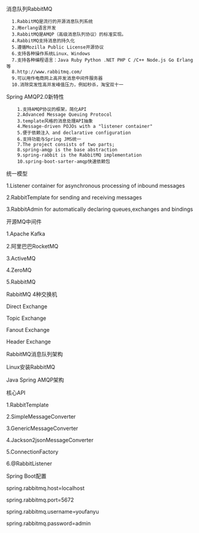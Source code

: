 消息队列RabbitMQ

      1.RabbitMQ是流行的开源消息队列系统
      2.用erlang语言开发 
      3.RabbitMQ是AMQP（高级消息队列协议）的标准实现。
      4.RabbitMQ支持消息的持久化
      5.遵循Mozilla Public License开源协议
      6.支持各种操作系统Linux、Windows
      7.支持各种编程语言：Java Ruby Python .NET PHP C /C++ Node.js Go Erlang等
      8.http://www.rabbitmq.com/
      9.可以用作电商网上高并发消息中间件服务器
      10.消除突发性高并发峰值压力，例如秒杀，淘宝双十一
    
Spring AMQP2.0新特性

        1.支持AMQP协议的框架，简化API
        2.Advanced Message Queuing Protocol
        3.template风格的消息处理API抽象
        4.Message-driven POJOs with a "listener container"
        5.便于依赖注入 and declarative configuration
        6.支持功能与Spring JMS统一
        7.The project consists of two parts;
        8.spring-amqp is the base abstraction
        9.spring-rabbit is the RabbitMQ implementation
        10.spring-boot-sarter-amqp快速依赖包

统一模型

1.Listener container for asynchronous processing of inbound messages

2.RabbitTemplate for sending and receiving messages

3.RabbitAdmin for automatically declaring queues,exchanges and bindings


开源MQ中间件

1.Apache Kafka

2.阿里巴巴RocketMQ

3.ActiveMQ

4.ZeroMQ

5.RabbitMQ


RabbitMQ 4种交换机

Direct Exchange

Topic Exchange

Fanout Exchange

Header Exchange


RabbitMQ消息队列架构


Linux安装RabbitMQ


Java Spring AMQP架构

核心API

1.RabbitTemplate

2.SimpleMessageConverter

3.GenericMessageConverter

4.Jackson2jsonMessageConverter

5.ConnectionFactory

6.@RabbitListener


Spring Boot配置

  spring.rabbitmq.host=localhost
  
  spring.rabbitmq.port=5672
  
  spring.rabbitmq.username=youfanyu
  
  spring.rabbitmq.password=admin

